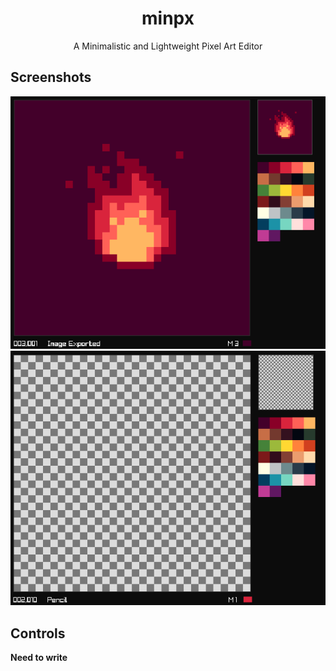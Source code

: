 <h1 align="center">
minpx</h1>
<p align="center">A Minimalistic and Lightweight Pixel Art Editor</p>

## Screenshots
<img src="https://github.com/Datavorous/minpx/blob/main/media/2.PNG?raw=true">
<b>
<img src="https://github.com/Datavorous/minpx/blob/main/media/3.PNG?raw=true">

## Controls
Need to write
